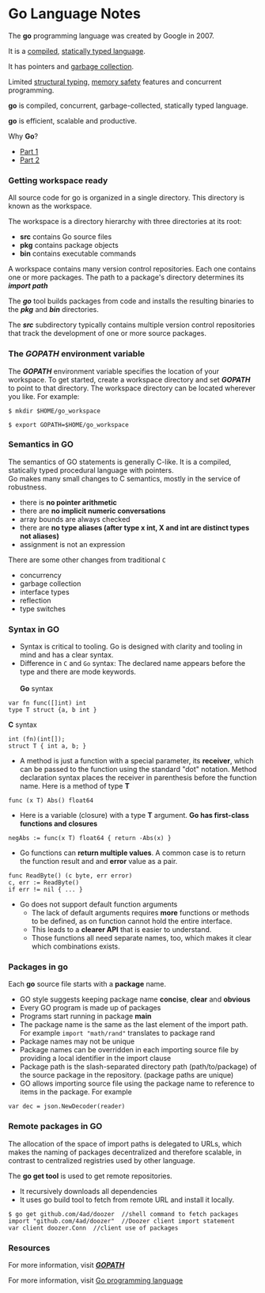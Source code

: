 # Go Language Notes

The **go** programming language was created by Google in 2007.

It is a [compiled](https://en.wikipedia.org/wiki/Compiler), 
[statically typed language](https://en.wikipedia.org/wiki/Type_system#STATIC).

It has pointers and
[garbage collection](https://en.wikipedia.org/wiki/Garbage_collection_(computer_science)).

Limited [structural typing](https://en.wikipedia.org/wiki/Structural_type_system), [memory safety](https://en.wikipedia.org/wiki/Memory_safety) features and concurrent programming.

**go** is compiled, concurrent, garbage-collected, statically typed language.

**go** is efficient, scalable and productive.

Why **Go**?
- [Part 1](http://golang-basic.blogspot.com/2014/05/basic-golang-why-and-what-part-1.html)
- [Part 2](http://golang-basic.blogspot.com/2014/05/basic-golang-why-and-what-part-2.html)


### Getting workspace ready

All source code for go is organized in a single directory. This directory is known as the workspace.

The workspace is a directory hierarchy with three directories at its root:
- **src** contains Go source files
- **pkg** contains package objects
- **bin** contains executable commands

A workspace contains many version control repositories. Each one contains one or more packages.
The path to a package's directory determines its ___import path___

The ___go___ tool builds packages from code and installs the resulting binaries to the ___pkg___ and ___bin___ directories.

The ___src___ subdirectory typically contains multiple version control repositories that track the development of one or more source packages.

### The ___GOPATH___ environment variable

The ___GOPATH___ environment variable specifies the location of your workspace.
To get started, create a workspace directory and set ___GOPATH___ to point to that directory. The workspace directory can be located wherever you like.
For example:

`$ mkdir $HOME/go_workspace`

`$ export GOPATH=$HOME/go_workspace`

### Semantics in GO
The semantics of GO statements is generally C-like.
It is a compiled, statically typed procedural language with pointers.<br>
Go makes many small changes to C semantics, mostly in the service of robustness.
- there is **no pointer arithmetic**
- there are **no implicit numeric conversations**
- array bounds are always checked
- there are **no type aliases (after type x int, X and int are distinct types not aliases)**
- assignment is not an expression

There are some other changes from traditional `C`
- concurrency
- garbage collection
- interface types
- reflection
- type switches


### Syntax in GO
- Syntax is critical to tooling.
Go is designed with clarity and tooling in mind and has a clear syntax.
- Difference in `C` and `Go` syntax: The declared name appears before the type and there are mode keywords.<br><br>
**Go** syntax
```
var fn func([]int) int
type T struct {a, b int }
```
**C** syntax
```
int (fn)(int[]);
struct T { int a, b; }
```

- A method is just a function with a special parameter, its **receiver**, which can be passed to the function using the standard "dot" notation.
Method declaration syntax places the receiver in parenthesis before the function name.
Here is a method of type **T**
```
func (x T) Abs() float64
```

- Here is a variable (closure) with a type **T** argument. **Go has first-class functions and closures**
```
negAbs := func(x T) float64 { return -Abs(x) }
```
- Go functions can **return multiple values**.
A common case is to return the function result and and **error** value as a pair.
```
func ReadByte() (c byte, err error)
c, err := ReadByte()
if err != nil { ... }
```
- Go does not support default function arguments
  - The lack of default arguments requires **more** functions or methods to be defined, as on function cannot hold the entire interface.
  - This leads to a **clearer API** that is easier to understand.
  - Those functions all need separate names, too, which makes it clear which combinations exists.


### Packages in go

Each **go** source file starts with a **package** name.

- GO style suggests keeping package name **concise**, **clear** and **obvious**
- Every GO program is made up of packages
- Programs start running in package **main**
- The package name is the same as the last element of the import path. For example `import "math/rand"` translates to package rand
- Package names may not be unique
- Package names can be overridden in each importing source file by providing a local identifier in the import clause
- Package path is the slash-separated directory path (path/to/package) of the source package in the repository. (package paths are unique)
- GO allows importing source file using the package name to reference to items in the package. For example
```
var dec = json.NewDecoder(reader)
```

### Remote packages in GO

The allocation of the space of import paths is delegated to URLs, which makes the naming of packages decentralized and therefore scalable, in contrast to centralized registries used by other language.

The **go get tool** is used to get remote repositories.
- It recursively downloads all dependencies
- It uses go build tool to fetch from remote URL and install it locally.
```
$ go get github.com/4ad/doozer  //shell command to fetch packages
import "github.com/4ad/doozer"  //Doozer client import statement
var client doozer.Conn  //client use of packages
```



  ### Resources

  For more information, visit [___GOPATH___](https://golang.org/cmd/go/#hdr-GOPATH_environment_variable)

  For more information, visit
  [Go programming language](https://golang.org/doc/effective_go.html)

